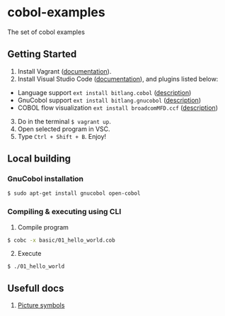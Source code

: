# cobol-examples
The set of cobol examples

## Getting Started

1. Install Vagrant ([documentation](https://www.vagrantup.com/docs/installation)).
2. Install Visual Studio Code ([documentation](https://code.visualstudio.com/)), and plugins listed below:
- Language support `ext install bitlang.cobol` ([description](https://marketplace.visualstudio.com/items?itemName=bitlang.cobol))
- GnuCobol support `ext install bitlang.gnucobol` ([description](https://marketplace.visualstudio.com/items?itemName=bitlang.gnucobol))
- COBOL flow visualization `ext install broadcomMFD.ccf` ([description](https://marketplace.visualstudio.com/items?itemName=broadcomMFD.ccf))
3. Do in the terminal `$ vagrant up`.
4. Open selected program in VSC.
5. Type `Ctrl + Shift + B`. Enjoy!

## Local building

### GnuCobol installation

```bash
$ sudo apt-get install gnucobol open-cobol
```

### Compiling & executing using CLI

1. Compile program

```bash
$ cobc -x basic/01_hello_world.cob
```

2. Execute 
```
$ ./01_hello_world
```


## Usefull docs

1. [Picture symbols](docs/picture_symbols.md)



